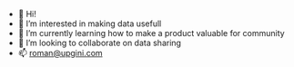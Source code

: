 - 👋 Hi!
- 👀 I’m interested in making data usefull
- 🌱 I’m currently learning how to make a product valuable for community
- 💞️ I’m looking to collaborate on data sharing
- 📫 roman@upgini.com
